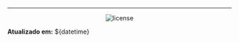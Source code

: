 <!--
template_name=footer
template_version=v1
-->

---
<p align="center">
   <img src="https://img.shields.io/badge/licença-${license}-blue.svg" alt="license">
</p>

**Atualizado em:** ${datetime}